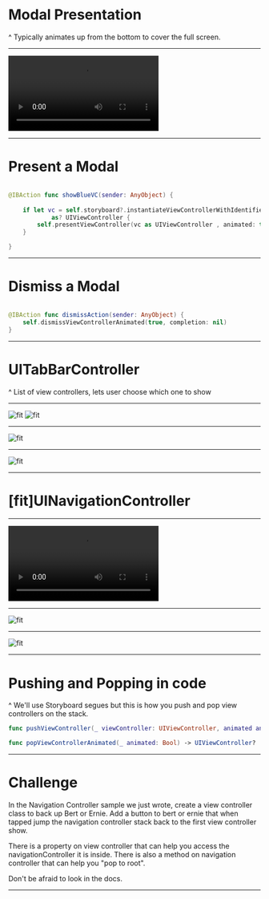 # Modal Presentation

^ Typically animates up from the bottom to cover the full screen.

--- 

![inline autoplay loop](modaldemo.mp4)

---
# Present a Modal

````swift

@IBAction func showBlueVC(sender: AnyObject) {
    
    if let vc = self.storyboard?.instantiateViewControllerWithIdentifier("BlueViewController") 
            as? UIViewController {
        self.presentViewController(vc as UIViewController , animated: true, completion: nil)
    }

}

````

---
# Dismiss a Modal

````swift

@IBAction func dismissAction(sender: AnyObject) {
    self.dismissViewControllerAnimated(true, completion: nil)
}

````

---

# UITabBarController

^ List of view controllers, lets user choose which one to show

---

![fit](mario.png)
![fit](luigi.png) 

---

![fit](tabbaritem.png)

---

![fit](storyboard-tabbar.png)

---

# [fit]UINavigationController

---

![fit autoplay inline](navigation-demo.mp4)


---

![fit](navigationcontroller-storyboard.png)

---

![fit](navigationitem.png)

---
# Pushing and Popping in code

^ We'll use Storyboard segues but this is how you push and pop view controllers on the stack.

````swift
func pushViewController(_ viewController: UIViewController, animated animated: Bool)

func popViewControllerAnimated(_ animated: Bool) -> UIViewController?
````

---

# Challenge

In the Navigation Controller sample we just wrote, create a view controller class to back up Bert or Ernie. Add a button to bert or ernie that when tapped jump the navigation controller stack back to the first view controller show.

There is a property on view controller that can help you access the navigationController it is inside. There is also a method on navigation controller that can help you "pop to root".

Don't be afraid to look in the docs.

---